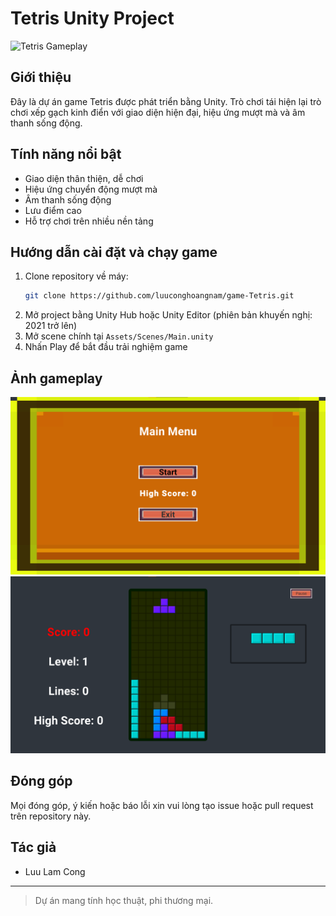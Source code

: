 # Tetris Unity Project

![Tetris Gameplay](https://raw.githubusercontent.com/luuconghoangnam/game-Tetris/main/docs/gameplay1.png)

## Giới thiệu

Đây là dự án game Tetris được phát triển bằng Unity. Trò chơi tái hiện lại trò chơi xếp gạch kinh điển với giao diện hiện đại, hiệu ứng mượt mà và âm thanh sống động.

## Tính năng nổi bật
- Giao diện thân thiện, dễ chơi
- Hiệu ứng chuyển động mượt mà
- Âm thanh sống động
- Lưu điểm cao
- Hỗ trợ chơi trên nhiều nền tảng

## Hướng dẫn cài đặt và chạy game
1. Clone repository về máy:
   ```sh
   git clone https://github.com/luuconghoangnam/game-Tetris.git
   ```
2. Mở project bằng Unity Hub hoặc Unity Editor (phiên bản khuyến nghị: 2021 trở lên)
3. Mở scene chính tại `Assets/Scenes/Main.unity`
4. Nhấn Play để bắt đầu trải nghiệm game

## Ảnh gameplay

![Gameplay 1](Images/gameplay.png)
![Gameplay 2](Images/gameplay2.png)

## Đóng góp
Mọi đóng góp, ý kiến hoặc báo lỗi xin vui lòng tạo issue hoặc pull request trên repository này.

## Tác giả
- Luu Lam Cong

---

> Dự án mang tính học thuật, phi thương mại.
